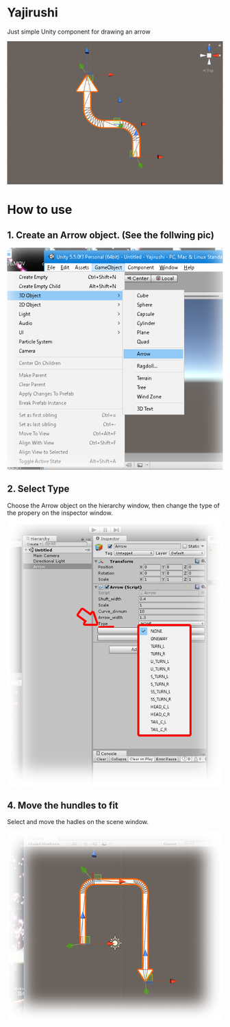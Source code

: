 # Yajirushi
Just simple Unity component for drawing an arrow

![Sample](https://github.com/NNNIC/wiki_depot/blob/master/yajirushi/s1.png)

# How to use

## 1. Create an Arrow object. (See the follwing pic)

![Create Arrow](https://github.com/NNNIC/wiki_depot/blob/master/yajirushi/c01.png)

## 2. Select Type

Choose the Arrow object on the hierarchy window, then change the type of the propery on the inspector window.
![Select Type](https://github.com/NNNIC/wiki_depot/blob/master/yajirushi/c02.png)


## 4. Move the hundles to fit

Select and move the hadles on the scene window.

![Select Move Handles](https://github.com/NNNIC/wiki_depot/blob/master/yajirushi/c03.png)
